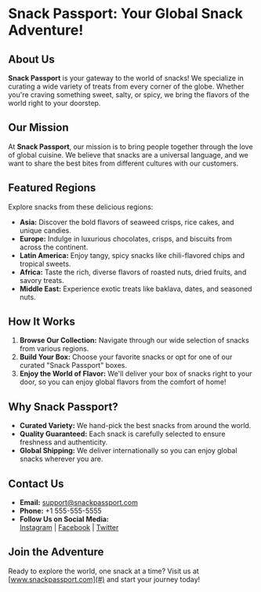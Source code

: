 # Snack Passport: Your Global Snack Adventure!

## About Us
**Snack Passport** is your gateway to the world of snacks! We specialize in curating a wide variety of treats from every corner of the globe. Whether you're craving something sweet, salty, or spicy, we bring the flavors of the world right to your doorstep.

## Our Mission
At **Snack Passport**, our mission is to bring people together through the love of global cuisine. We believe that snacks are a universal language, and we want to share the best bites from different cultures with our customers.

## Featured Regions
Explore snacks from these delicious regions:
- **Asia:** Discover the bold flavors of seaweed crisps, rice cakes, and unique candies.
- **Europe:** Indulge in luxurious chocolates, crisps, and biscuits from across the continent.
- **Latin America:** Enjoy tangy, spicy snacks like chili-flavored chips and tropical sweets.
- **Africa:** Taste the rich, diverse flavors of roasted nuts, dried fruits, and savory treats.
- **Middle East:** Experience exotic treats like baklava, dates, and seasoned nuts.

## How It Works
1. **Browse Our Collection:** Navigate through our wide selection of snacks from various regions.
2. **Build Your Box:** Choose your favorite snacks or opt for one of our curated "Snack Passport" boxes.
3. **Enjoy the World of Flavor:** We'll deliver your box of snacks right to your door, so you can enjoy global flavors from the comfort of home!

## Why Snack Passport?
- **Curated Variety:** We hand-pick the best snacks from around the world.
- **Quality Guaranteed:** Each snack is carefully selected to ensure freshness and authenticity.
- **Global Shipping:** We deliver internationally so you can enjoy global snacks wherever you are.

## Contact Us
- **Email:** support@snackpassport.com
- **Phone:** +1 555-555-5555
- **Follow Us on Social Media:**  
  [Instagram](#) | [Facebook](#) | [Twitter](#)

## Join the Adventure
Ready to explore the world, one snack at a time? Visit us at [www.snackpassport.com](#) and start your journey today!

